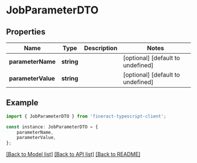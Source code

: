 # JobParameterDTO


## Properties

Name | Type | Description | Notes
------------ | ------------- | ------------- | -------------
**parameterName** | **string** |  | [optional] [default to undefined]
**parameterValue** | **string** |  | [optional] [default to undefined]

## Example

```typescript
import { JobParameterDTO } from 'fineract-typescript-client';

const instance: JobParameterDTO = {
    parameterName,
    parameterValue,
};
```

[[Back to Model list]](../README.md#documentation-for-models) [[Back to API list]](../README.md#documentation-for-api-endpoints) [[Back to README]](../README.md)
